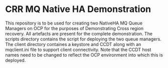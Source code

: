# CRR MQ Native HA Demonstration

This repository is to be used for creating two NativeHA MQ Queue Managers on OCP for the purposes of Demonstrating Cross region recovery.
All artefacts are present for the complete demonstration.
The scripts directory contains the script for deploying the two queue managers.
<BR>
The client directory containes a keystore and CCDT along with an mqclient.ini file to support client connectivity.
Note that the CCDT host names need to be changed to reflect the OCP environment into which this is deployed.
